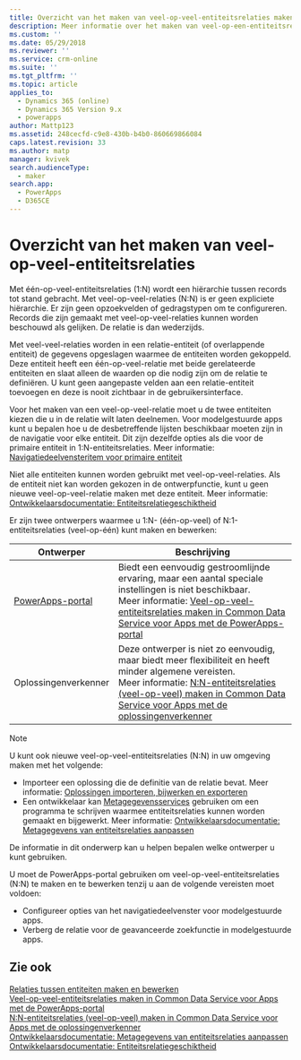 ```yaml
---
title: Overzicht van het maken van veel-op-veel-entiteitsrelaties maken in Common Data Service voor Apps | MicrosoftDocs
description: Meer informatie over het maken van veel-op-een-entiteitsrelaties
ms.custom: ''
ms.date: 05/29/2018
ms.reviewer: ''
ms.service: crm-online
ms.suite: ''
ms.tgt_pltfrm: ''
ms.topic: article
applies_to:
  - Dynamics 365 (online)
  - Dynamics 365 Version 9.x
  - powerapps
author: Mattp123
ms.assetid: 248cecfd-c9e8-430b-b4b0-860669866084
caps.latest.revision: 33
ms.author: matp
manager: kvivek
search.audienceType:
  - maker
search.app:
  - PowerApps
  - D365CE
---
```

# <a name="create-many-to-many-entity-relationships-overview"></a>Overzicht van het maken van veel-op-veel-entiteitsrelaties

Met één-op-veel-entiteitsrelaties (1:N) wordt een hiërarchie tussen records tot stand gebracht. Met veel-op-veel-relaties (N:N) is er geen expliciete hiërarchie. Er zijn geen opzoekvelden of gedragstypen om te configureren. Records die zijn gemaakt met veel-op-veel-relaties kunnen worden beschouwd als gelijken. De relatie is dan wederzijds.  
  
Met veel-veel-relaties worden in een relatie-entiteit (of overlappende entiteit) de gegevens opgeslagen waarmee de entiteiten worden gekoppeld. Deze entiteit heeft een één-op-veel-relatie met beide gerelateerde entiteiten en slaat alleen de waarden op die nodig zijn om de relatie te definiëren. U kunt geen aangepaste velden aan een relatie-entiteit toevoegen en deze is nooit zichtbaar in de gebruikersinterface. 
  
Voor het maken van een veel-op-veel-relatie moet u de twee entiteiten kiezen die u in de relatie wilt laten deelnemen. Voor modelgestuurde apps kunt u bepalen hoe u de desbetreffende lijsten beschikbaar moeten zijn in de navigatie voor elke entiteit. Dit zijn dezelfde opties als die voor de primaire entiteit in 1:N-entiteitsrelaties. Meer informatie:  [Navigatiedeelvensteritem voor primaire entiteit](create-edit-1n-relationships-solution-explorer.md#navigation-pane-item-for-primary-entity)
  
Niet alle entiteiten kunnen worden gebruikt met veel-op-veel-relaties. Als de entiteit niet kan worden gekozen in de ontwerpfunctie, kunt u geen nieuwe veel-op-veel-relatie maken met deze entiteit. Meer informatie: [Ontwikkelaarsdocumentatie: Entiteitsrelatiegeschiktheid](https://docs.microsoft.com/dynamics365/customer-engagement/developer/entity-relationship-eligibility)

Er zijn twee ontwerpers waarmee u 1:N- (één-op-veel) of N:1-entiteitsrelaties (veel-op-één) kunt maken en bewerken:

|Ontwerper| Beschrijving|
|--|--|
|[PowerApps-portal](https://web.powerapps.com/?utm_source=padocs&utm_medium=linkinadoc&utm_campaign=referralsfromdoc)|Biedt een eenvoudig gestroomlijnde ervaring, maar een aantal speciale instellingen is niet beschikbaar.<br />Meer informatie: [Veel-op-veel-entiteitsrelaties maken in Common Data Service voor Apps met de PowerApps-portal](create-edit-nn-relationships-portal.md)|
|Oplossingenverkenner|Deze ontwerper is niet zo eenvoudig, maar biedt meer flexibiliteit en heeft minder algemene vereisten.<br />Meer informatie: [N:N-entiteitsrelaties (veel-op-veel) maken in Common Data Service voor Apps met de oplossingenverkenner](create-edit-nn-relationships-solution-explorer.md) |

> [!NOTE]
> U kunt ook nieuwe veel-op-veel-entiteitsrelaties (N:N) in uw omgeving maken met het volgende:
> - Importeer een oplossing die de definitie van de relatie bevat. Meer informatie: [Oplossingen importeren, bijwerken en exporteren](import-update-export-solutions.md)
> - Een ontwikkelaar kan [Metagegevensservices](../../developer/common-data-service/use-web-services.md#metadata-services) gebruiken om een programma te schrijven waarmee entiteitsrelaties kunnen worden gemaakt en bijgewerkt. Meer informatie: [Ontwikkelaarsdocumentatie: Metagegevens van entiteitsrelaties aanpassen](https://docs.microsoft.com/dynamics365/customer-engagement/developer/customize-entity-relationship-metadata)

De informatie in dit onderwerp kan u helpen bepalen welke ontwerper u kunt gebruiken. 

U moet de PowerApps-portal gebruiken om veel-op-veel-entiteitsrelaties (N:N) te maken en te bewerken tenzij u aan de volgende vereisten moet voldoen:

- Configureer opties van het navigatiedeelvenster voor modelgestuurde apps.
- Verberg de relatie voor de geavanceerde zoekfunctie in modelgestuurde apps.

## <a name="see-also"></a>Zie ook

[Relaties tussen entiteiten maken en bewerken](create-edit-entity-relationships.md)<br />
[Veel-op-veel-entiteitsrelaties maken in Common Data Service voor Apps met de PowerApps-portal](create-edit-nn-relationships-portal.md)<br />
[N:N-entiteitsrelaties (veel-op-veel) maken in Common Data Service voor Apps met de oplossingenverkenner](create-edit-nn-relationships-solution-explorer.md)<br />
[Ontwikkelaarsdocumentatie: Metagegevens van entiteitsrelaties aanpassen](https://docs.microsoft.com/dynamics365/customer-engagement/developer/customize-entity-relationship-metadata)<br />
[Ontwikkelaarsdocumentatie: Entiteitsrelatiegeschiktheid](https://docs.microsoft.com/dynamics365/customer-engagement/developer/entity-relationship-eligibility)
